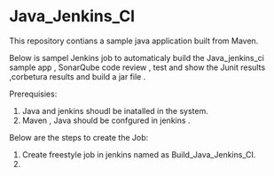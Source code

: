 # Java_Jenkins_CI

This repository contians a sample java application built from Maven.

Below is sampel Jenkins job to automaticaly build the Java_jenkins_ci sample app , SonarQube code review , test and show the Junit results ,corbetura results and build a jar file .

Prerequisies:
1. Java and jenkins shoudl be inatalled in the system.
2. Maven , Java should be confgured in jenkins .

Below are the steps to create the Job:


1. Create freestyle job in jenkins named as Build_Java_Jenkins_CI.
2. 
